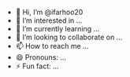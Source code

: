 - 👋 Hi, I’m @ifarhoo20 
- 👀 I’m interested in ...  
- 🌱 I’m currently learning ...  
- 💞️ I’m looking to collaborate on ...  
- 📫 How to reach me ...    
- 😄 Pronouns: ...  
- ⚡ Fun fact: ...  
    
<!--- 
ifarhoo20/ifarhoo20 is a ✨ special ✨ repository because its `README.md` (this file) appears on your GitHub profile. 
You can click the Preview link to take a look at your changes. 
--->
